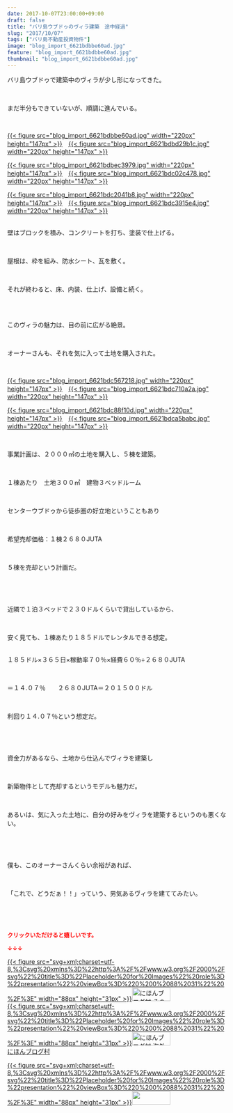 ```yaml
---
date: 2017-10-07T23:00:00+09:00
draft: false
title: "バリ島ウブドゥのヴィラ建築　途中経過"
slug: "2017/10/07"
tags: ["バリ島不動産投資物件"]
image: "blog_import_6621bdbbe60ad.jpg"
feature: "blog_import_6621bdbbe60ad.jpg"
thumbnail: "blog_import_6621bdbbe60ad.jpg"
---
```

<p>バリ島ウブドゥで建築中のヴィラが少し形になってきた。</p><p> </p><p>まだ半分もできていないが、順調に進んでいる。</p><p> </p><p><a href="blog_import_6621bdbbe60ad.jpg">{{< figure src="blog_import_6621bdbbe60ad.jpg" width="220px" height="147px" >}}</a>　<a href="blog_import_6621bdbd29b1c.jpg">{{< figure src="blog_import_6621bdbd29b1c.jpg" width="220px" height="147px" >}}</a></p><p><a href="blog_import_6621bdbec3979.jpg">{{< figure src="blog_import_6621bdbec3979.jpg" width="220px" height="147px" >}}</a>　<a href="blog_import_6621bdc02c478.jpg">{{< figure src="blog_import_6621bdc02c478.jpg" width="220px" height="147px" >}}</a></p><p><a href="blog_import_6621bdc2041b8.jpg">{{< figure src="blog_import_6621bdc2041b8.jpg" width="220px" height="147px" >}}</a>　<a href="blog_import_6621bdc3915e4.jpg">{{< figure src="blog_import_6621bdc3915e4.jpg" width="220px" height="147px" >}}</a></p><p><br/>壁はブロックを積み、コンクリートを打ち、塗装で仕上げる。</p><p> </p><p>屋根は、枠を組み、防水シート、瓦を敷く。</p><p> </p><p>それが終わると、床、内装、仕上げ、設備と続く。</p><p> </p><p><br/>このヴィラの魅力は、目の前に広がる絶景。</p><p> </p><p>オーナーさんも、それを気に入って土地を購入された。</p><p> </p><p><a href="blog_import_6621bdc567218.jpg">{{< figure src="blog_import_6621bdc567218.jpg" width="220px" height="147px" >}}</a>　<a href="blog_import_6621bdc710a2a.jpg">{{< figure src="blog_import_6621bdc710a2a.jpg" width="220px" height="147px" >}}</a></p><p><a href="blog_import_6621bdc88f10d.jpg">{{< figure src="blog_import_6621bdc88f10d.jpg" width="220px" height="147px" >}}</a>　<a href="blog_import_6621bdca5babc.jpg">{{< figure src="blog_import_6621bdca5babc.jpg" width="220px" height="147px" >}}</a></p><p> </p><p>事業計画は、２０００㎡の土地を購入し、５棟を建築。</p><p> </p><p>１棟あたり　土地３００㎡　建物３ベッドルーム</p><p> </p><p>センターウブドゥから徒歩圏の好立地ということもあり</p><p> </p><p>希望売却価格：１棟２６８０JUTA</p><p> </p><p>５棟を売却という計画だ。</p><p> </p><p> </p><p>近隣で１泊３ベッドで２３０ドルくらいで貸出しているから、</p><p> </p><p>安く見ても、１棟あたり１８５ドルでレンタルできる想定。</p><p> <br/>１８５ドル×３６５日×稼動率７０％×経費６０％÷２６８０JUTA</p><p> </p><p>＝１４.０７％　　２６８０JUTA＝２０１５００ドル</p><p> </p><p>利回り１４.０７％という想定だ。</p><p> </p><p> </p><p>資金力があるなら、土地から仕込んでヴィラを建築し</p><p> </p><p>新築物件として売却するというモデルも魅力だ。</p><p> </p><p>あるいは、気に入った土地に、自分の好みをヴィラを建築するというのも悪くない。</p><p> </p><p> </p><p>僕も、このオーナーさんくらい余裕があれば、</p><p> </p><p>「これで、どうだぁ！！」っていう、男気あるヴィラを建ててみたい。</p><p> </p><p> </p><p><font color="#ff0000" size="2"><strong>クリックいただけると嬉しいです。</strong></font></p><p><font color="#ff0000" size="2"><strong>↓↓↓</strong></font></p><p><a href="ranking.html?p_cid=01260127" id="&amp;blogmura_banner" target="_blank">{{< figure src="svg+xml;charset=utf-8,%3Csvg%20xmlns%3D%22http%3A%2F%2Fwww.w3.org%2F2000%2Fsvg%22%20title%3D%22Placeholder%20for%20Images%22%20role%3D%22presentation%22%20viewBox%3D%220%200%2088%2031%22%20%2F%3E" width="88px" height="31px" >}}<noscript><img alt="にほんブログ村 その他生活ブログ 不動産投資へ" border="0" height="31" src="https://img-proxy.blog-video.jp/images?url=http%3A%2F%2Flife.blogmura.com%2Fhudousantoushi%2Fimg%2Fhudousantoushi88_31.gif" width="88"></noscript></a><br/><a href="ranking.html?p_cid=01260127" target="_blank">{{< figure src="svg+xml;charset=utf-8,%3Csvg%20xmlns%3D%22http%3A%2F%2Fwww.w3.org%2F2000%2Fsvg%22%20title%3D%22Placeholder%20for%20Images%22%20role%3D%22presentation%22%20viewBox%3D%220%200%2088%2031%22%20%2F%3E" width="88px" height="31px" >}}<noscript><img alt="にほんブログ村 海外生活ブログ バリ島情報へ" border="0" height="31" src="https://img-proxy.blog-video.jp/images?url=http%3A%2F%2Foverseas.blogmura.com%2Fbali%2Fimg%2Fbali88_31.gif" width="88"></noscript></a><br/><a href="ranking.html?p_cid=01260127" target="_blank">にほんブログ村</a></p><p><a href="link.php?1804582" title="人気ブログランキングへ">{{< figure src="svg+xml;charset=utf-8,%3Csvg%20xmlns%3D%22http%3A%2F%2Fwww.w3.org%2F2000%2Fsvg%22%20title%3D%22Placeholder%20for%20Images%22%20role%3D%22presentation%22%20viewBox%3D%220%200%2088%2031%22%20%2F%3E" width="88px" height="31px" >}}<noscript><img border="0" height="31" src="https://blog.with2.net/img/banner/banner_22.gif" width="88"></noscript></a></p><p> </p>

